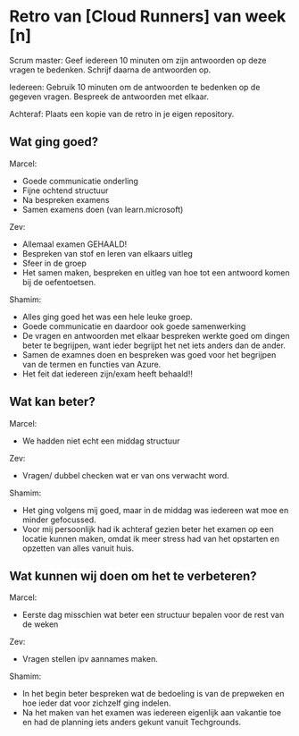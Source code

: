 # Retro van [Cloud Runners] van week [n]
Scrum master: Geef iedereen 10 minuten om zijn antwoorden op deze vragen te bedenken. Schrijf daarna de antwoorden op. 

Iedereen: Gebruik 10 minuten om de antwoorden te bedenken op de gegeven vragen. Bespreek de antwoorden met elkaar.

Achteraf: Plaats een kopie van de retro in je eigen repository.

## Wat ging goed?

Marcel:
- Goede communicatie onderling
- Fijne ochtend structuur
- Na bespreken examens
- Samen examens doen (van learn.microsoft)

Zev:
- Allemaal examen GEHAALD!
- Bespreken van stof en leren van elkaars uitleg
- Sfeer in de groep
- Het samen maken, bespreken en uitleg van hoe tot een antwoord komen bij de oefentoetsen.

Shamim:
- Alles ging goed het was een hele leuke groep.
- Goede communicatie en daardoor ook goede samenwerking
- De vragen en antwoorden met elkaar bespreken werkte goed om dingen beter te begrijpen, want ieder begrijpt het net iets anders dan de ander.
- Samen de examnes doen en bespreken was goed voor het begrijpen van de termen en functies van Azure.
- Het feit dat iedereen zijn/exam heeft behaald!!


## Wat kan beter?

Marcel:
- We hadden niet echt een middag structuur

Zev:
- Vragen/ dubbel checken wat er van ons verwacht word.

Shamim:
- Het ging volgens mij goed, maar in de middag was iedereen wat moe en minder gefocussed.
- Voor mij persoonlijk had ik achteraf gezien beter het examen op een locatie kunnen maken, omdat ik meer stress had van het opstarten en opzetten van alles vanuit huis.

## Wat kunnen wij doen om het te verbeteren?

Marcel:
- Eerste dag misschien wat beter een structuur bepalen voor de rest van de weken

Zev:
- Vragen stellen ipv aannames maken.

Shamim:
- In het begin beter bespreken wat de bedoeling is van de prepweken en hoe ieder dat voor zichzelf ging indelen.
- Na het maken van het examen was iedereen eigenlijk aan vakantie toe en had de planning iets anders gekunt vanuit Techgrounds.


